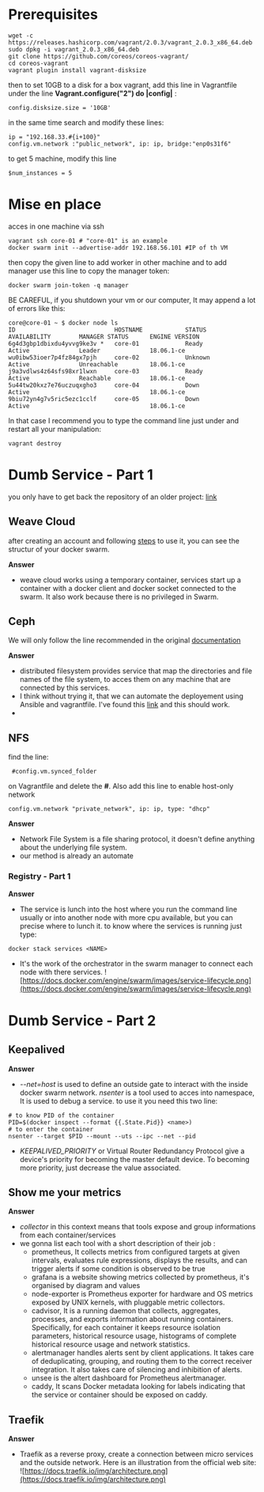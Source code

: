 # Prerequisites
```
wget -c https://releases.hashicorp.com/vagrant/2.0.3/vagrant_2.0.3_x86_64.deb
sudo dpkg -i vagrant_2.0.3_x86_64.deb
git clone https://github.com/coreos/coreos-vagrant/
cd coreos-vagrant
vagrant plugin install vagrant-disksize
```
then to set 10GB to a disk for a box vagrant, add this line in Vagrantfile under the line **Vagrant.configure("2") do |config|**   :
```
config.disksize.size = '10GB'
```
in the same time search and modify these lines:
```
ip = "192.168.33.#{i+100}"
config.vm.network :"public_network", ip: ip, bridge:"enp0s31f6"  
```
to get 5 machine, modify this line
```
$num_instances = 5
```

# Mise en place
acces in one machine via ssh
```
vagrant ssh core-01 # "core-01" is an example
docker swarm init --advertise-addr 192.168.56.101 #IP of th VM
```
then copy the given line to add worker in other machine and to add manager use this line to copy the manager token:
```
docker swarm join-token -q manager
```
BE CAREFUL, if you shutdown your vm or our computer, It may append a lot of errors like this:
```
core@core-01 ~ $ docker node ls    
ID                            HOSTNAME            STATUS              AVAILABILITY        MANAGER STATUS      ENGINE VERSION
6g4d3gbp1dbixdu4yvvg9ke3v *   core-01             Ready               Active              Leader              18.06.1-ce
wu0ibw53ioer7p4fz84gx7pjh     core-02             Unknown             Active              Unreachable         18.06.1-ce
j9a3vdlws4z64sfs98xr1lwxn     core-03             Ready               Active              Reachable           18.06.1-ce
5u44tw20kxz7e76uczuqxgho3     core-04             Down                Active                                  18.06.1-ce
9biu72yn4g7v5ric5ezc1cclf     core-05             Down                Active                                  18.06.1-ce
```
In that case I recommend you to type the command line just under and restart all your manipulation:
```
vagrant destroy
```
# Dumb Service - Part 1
you only have to get back the repository of an older project:
[link](https://github.com/It4lik/B3-Cloud-2018/tree/master/tp1/app)

## Weave Cloud
after creating an account and following [steps](https://www.weave.works/docs/cloud/latest/install/docker-swarm/) to use it, you can see the structur of your docker swarm.

**Answer**
* weave cloud works using a temporary container, services start up a container with a docker client and docker socket connected to the swarm. It also work because there is no privileged in Swarm.

## Ceph
We will only follow the line recommended in the original [documentation](https://github.com/It4lik/B3-Cloud-2018/tree/master/tp1)

**Answer**
* distributed filesystem provides service that map the directories and file names of the file system, to acces them on any machine that are connected by this services.
* I think without trying it, that we can automate the deployement using Ansible and vagrantfile. I've found this [link](https://github.com/ceph/ceph-ansible) and this should work.
* 

## NFS
find the line:
```
 #config.vm.synced_folder
```
on Vagrantfile and delete the **#**.
Also add this line to enable host-only network
```
config.vm.network "private_network", ip: ip, type: "dhcp"
```
**Answer**
* Network File System is a file sharing protocol, it doesn't define anything about the underlying file system.
* our method is already an automate

### Registry - Part 1
**Answer**
* The service is lunch into the host where you run the command line usually or into another node with more cpu available, but you can precise where to lunch it.
to know where the services is running  just type:
```
docker stack services <NAME>
```
* It's the work of the orchestrator in the swarm manager to connect each node with there services.
![https://docs.docker.com/engine/swarm/images/service-lifecycle.png](https://docs.docker.com/engine/swarm/images/service-lifecycle.png)

# Dumb Service - Part 2

## Keepalived
**Answer**
* *--net=host* is used to define an outside gate to interact with the inside docker swarm network. *nsenter* is a tool used to acces into namespace, It is used to debug a service.
to use it you need this two line:
```
# to know PID of the container
PID=$(docker inspect --format {{.State.Pid}} <name>)
# to enter the container
nsenter --target $PID --mount --uts --ipc --net --pid
```
* *KEEPALIVED_PRIORITY* or Virtual Router Redundancy Protocol give a device's priority for becoming the master default device. To becoming more priority, just decrease the value associated.

## Show me your metrics
**Answer**
* *collector* in this context means that tools expose and group informations from each container/services
* we gonna list each tool with a short description of their job :
  - prometheus, It collects metrics
  from configured targets at given intervals, evaluates rule expressions, displays the results, and can trigger alerts if some condition is  observed to be true
  - grafana is a website showing metrics collected by prometheus, it's organised by diagram and values
  - node-exporter is Prometheus exporter for hardware and OS metrics exposed by UNIX kernels, with pluggable metric collectors.
  - cadvisor, It is a running daemon that collects, aggregates, processes, and exports information about running containers. Specifically, for each container it keeps resource isolation parameters, historical resource usage, histograms of complete historical resource usage and network statistics.
  - alertmanager handles alerts sent by client applications. It takes care of deduplicating, grouping, and routing them to the correct receiver integration. It also takes care of silencing and inhibition of alerts.
  - unsee is the altert dashboard for Prometheus alertmanager.
  - caddy, It scans Docker metadata looking for labels indicating that the service or container should be exposed on caddy.

## Traefik
**Answer**
* Traefik as a reverse proxy, create a connection between micro services and the outside network. Here is an illustration from the official web site: 
![https://docs.traefik.io/img/architecture.png](https://docs.traefik.io/img/architecture.png)

